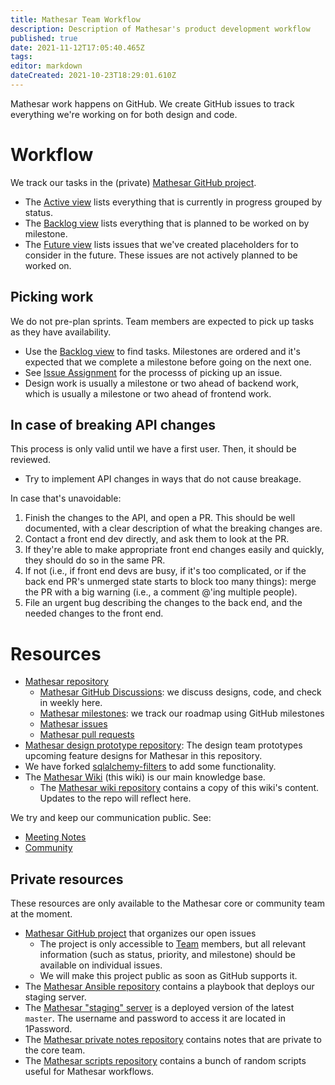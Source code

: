 ```yaml
---
title: Mathesar Team Workflow
description: Description of Mathesar's product development workflow
published: true
date: 2021-11-12T17:05:40.465Z
tags: 
editor: markdown
dateCreated: 2021-10-23T18:29:01.610Z
---
```


Mathesar work happens on GitHub. We create GitHub issues to track everything we're working on for both design and code.

# Workflow

We track our tasks in the (private) [Mathesar GitHub project](https://github.com/orgs/centerofci/projects/1).
- The [Active view](https://github.com/orgs/centerofci/projects/1/views/1) lists everything that is currently in progress grouped by status.
- The [Backlog view](https://github.com/orgs/centerofci/projects/1/views/3) lists everything that is planned to be worked on by milestone.
- The [Future view](https://github.com/orgs/centerofci/projects/1/views/17) lists issues that we've created placeholders for to consider in the future. These issues are not actively planned to be worked on.

## Picking work

We do not pre-plan sprints. Team members are expected to pick up tasks as they have availability.

- Use the [Backlog view](https://github.com/orgs/centerofci/projects/1/views/3) to find tasks. Milestones are ordered and it's expected that we complete a milestone before going on the next one.
- See [Issue Assignment](/team/guide/issue-assignment) for the processs of picking up an issue.
- Design work is usually a milestone or two ahead of backend work, which is usually a milestone or two ahead of frontend work.

## In case of breaking API changes
This process is only valid until we have a first user.  Then, it should be reviewed.
- Try to implement API changes in ways that do not cause breakage.

In case that's unavoidable:

1. Finish the changes to the API, and open a PR.  This should be well documented, with a clear description of what the breaking changes are.
2. Contact a front end dev directly, and ask them to look at the PR.
3. If they're able to make appropriate front end changes easily and quickly, they should do so in the same PR.
4. If not (i.e., if front end devs are busy, if it's too complicated, or if the back end PR's unmerged state starts to block too many things): merge the PR with a big warning (i.e., a comment @'ing multiple people).
5. File an urgent bug describing the changes to the back end, and the needed changes to the front end.


# Resources

- [Mathesar repository](https://github.com/centerofci/mathesar)
  - [Mathesar GitHub Discussions](https://github.com/centerofci/mathesar/discussions): we discuss designs, code, and check in weekly here.
  - [Mathesar milestones](https://github.com/centerofci/mathesar/milestones?direction=asc&sort=due_date&state=open):  we track our roadmap using GitHub milestones
  - [Mathesar issues](https://github.com/centerofci/mathesar/issues)
  - [Mathesar pull requests](https://github.com/centerofci/mathesar/pulls)
- [Mathesar design prototype repository](https://github.com/centerofci/mathesar-design): The design team prototypes upcoming feature designs for Mathesar in this repository.
- We have forked [sqlalchemy-filters](https://github.com/centerofci/sqlalchemy-filters) to add some functionality.
- The [Mathesar Wiki](https://wiki.mathesar.org/) (this wiki) is our main knowledge base.
  - The [Mathesar wiki repository](https://github.com/centerofci/mathesar-wiki) contains a copy of this wiki's content. Updates to the repo will reflect here.

We try and keep our communication public. See:
- [Meeting Notes](/meeting-notes)
- [Community](/community)

## Private resources

These resources are only available to the Mathesar core or community team at the moment.

- [Mathesar GitHub project](https://github.com/orgs/centerofci/projects/1) that organizes our open issues
  - The project is only accessible to [Team](/team) members, but all relevant information (such as status, priority, and milestone) should be available on individual issues.
  - We will make this project public as soon as GitHub supports it.
- The [Mathesar Ansible repository](https://github.com/centerofci/mathesar-ansible) contains a playbook that deploys our staging server.
- The [Mathesar "staging" server](https://staging.mathesar.org/) is a deployed version of the latest `master`. The username and password to access it are located in 1Password.
- The [Mathesar private notes repository](https://github.com/centerofci/mathesar-private-notes) contains notes that are private to the core team.
- The [Mathesar scripts repository](https://github.com/centerofci/mathesar-scripts) contains a bunch of random scripts useful for Mathesar workflows.
